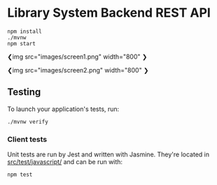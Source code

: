 # Library System Backend REST API

    npm install
    ./mvnw
    npm start

❮img src="images/screen1.png" width="800" ❯

❮img src="images/screen2.png" width="800" ❯

## Testing

To launch your application's tests, run:

    ./mvnw verify

### Client tests

Unit tests are run by Jest and written with Jasmine. They're located in [src/test/javascript/](src/test/javascript/) and can be run with:

    npm test
